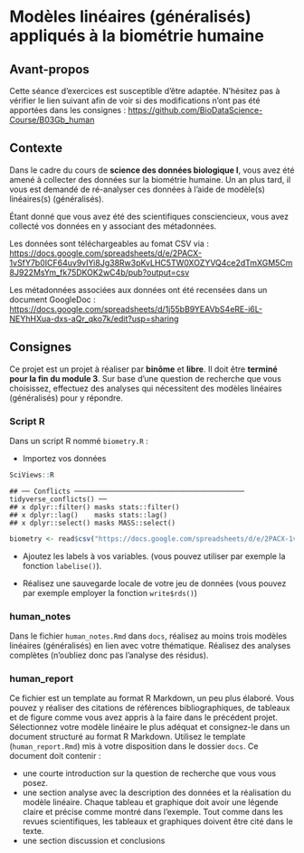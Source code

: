 Modèles linéaires (généralisés) appliqués à la biométrie humaine
================

<!-- do not edit readme.md -->

## Avant-propos

Cette séance d’exercices est susceptible d’être adaptée. N’hésitez pas à
vérifier le lien suivant afin de voir si des modifications n’ont pas été
apportées dans les consignes :
<https://github.com/BioDataScience-Course/B03Gb_human>

## Contexte

Dans le cadre du cours de **science des données biologique I**, vous
avez été amené à collecter des données sur la biométrie humaine. Un an
plus tard, il vous est demandé de ré-analyser ces données à l’aide de
modèle(s) linéaires(s) (généralisés).

Étant donné que vous avez été des scientifiques consciencieux, vous avez
collecté vos données en y associant des métadonnées.

Les données sont téléchargeables au fomat CSV via :
<https://docs.google.com/spreadsheets/d/e/2PACX-1vSfY7b0ICF64uv9vIYi8Jg38Rw3pKvLHC5TW0XOZYVQ4ce2dTmXGM5Cm8J922MsYm_fk75DKOK2wC4b/pub?output=csv>

Les métadonnées associées aux données ont été recensées dans un document
GoogleDoc :
<https://docs.google.com/spreadsheets/d/1j55bB9YEAVbS4eRE-i6L-NEYhHXua-dxs-aQr_qko7k/edit?usp=sharing>

## Consignes

Ce projet est un projet à réaliser par **binôme** et **libre**. Il doit
être **terminé pour la fin du module 3**. Sur base d’une question de
recherche que vous choisissez, effectuez des analyses qui nécessitent
des modèles linéaires (généralisés) pour y répondre.

### Script R

Dans un script R nommé `biometry.R` :

-   Importez vos données

``` r
SciViews::R
```

    ## ── Conflicts ────────────────────────────────────────── tidyverse_conflicts() ──
    ## x dplyr::filter() masks stats::filter()
    ## x dplyr::lag()    masks stats::lag()
    ## x dplyr::select() masks MASS::select()

``` r
biometry <- read$csv("https://docs.google.com/spreadsheets/d/e/2PACX-1vSfY7b0ICF64uv9vIYi8Jg38Rw3pKvLHC5TW0XOZYVQ4ce2dTmXGM5Cm8J922MsYm_fk75DKOK2wC4b/pub?output=csv")
```

-   Ajoutez les labels à vos variables. (vous pouvez utiliser par
    exemple la fonction `labelise()`).

-   Réalisez une sauvegarde locale de votre jeu de données (vous pouvez
    par exemple employer la fonction `write$rds()`)

### human_notes

Dans le fichier `human_notes.Rmd` dans `docs`, réalisez au moins trois
modèles linéaires (généralisés) en lien avec votre thématique. Réalisez
des analyses complètes (n’oubliez donc pas l’analyse des résidus).

### human_report

Ce fichier est un template au format R Markdown, un peu plus élaboré.
Vous pouvez y réaliser des citations de références bibliographiques, de
tableaux et de figure comme vous avez appris à la faire dans le
précédent projet. Sélectionnez votre modèle linéaire le plus adéquat et
consignez-le dans un document structuré au format R Markdown. Utilisez
le template (`human_report.Rmd`) mis à votre disposition dans le dossier
`docs`. Ce document doit contenir :

-   une courte introduction sur la question de recherche que vous vous
    posez.
-   une section analyse avec la description des données et la
    réalisation du modèle linéaire. Chaque tableau et graphique doit
    avoir une légende claire et précise comme montré dans l’exemple.
    Tout comme dans les revues scientifiques, les tableaux et graphiques
    doivent être cité dans le texte.
-   une section discussion et conclusions
